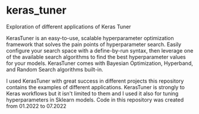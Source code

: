 # keras_tuner
Exploration of different applications of Keras Tuner 

KerasTuner is an easy-to-use, scalable hyperparameter optimization framework that solves the pain points of hyperparameter search. Easily configure your search space with a define-by-run syntax, then leverage one of the available search algorithms to find the best hyperparameter values for your models. KerasTuner comes with Bayesian Optimization, Hyperband, and Random Search algorithms built-in.

I used KerasTuner with great success in different projects this repository contains the examples of different applications. KerasTuner is strongly to Keras workflows but it isn't limited to them and I used it also for tuning hyperparameters in Sklearn models. Code in this repository was created from 01.2022 to 07.2022
